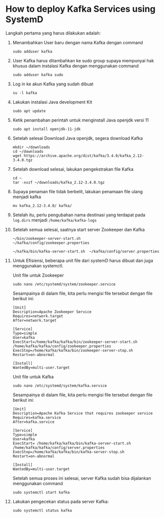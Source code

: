 # How to deploy Kafka Services using SystemD

Langkah pertama yang harus dilakukan adalah:

1. Menambahkan User baru dengan nama Kafka dengan command

   ```
   sudo adduser kafka

   ```
2. User Kafka harus ditambahkan ke sudo group supaya mempunyai hak khusus dalam instalasi Kafka dengan menggunakan command

   ```
   sudo adduser kafka sudo

   ```
3. Log in ke akun Kafka yang sudah dibuat

   ```
   su -l kafka

   ```
4. Lakukan instalasi Java development Kit

   ```
   sudo apt update

   ```
5. Ketik penambahan perintah untuk menginstall Java openjdk versi 11

   ```
   sudo apt install openjdk-11-jdk

   ```
6. Setelah selesai Download Java openjdk, segera download Kafka

   ```
   mkdir ~/downloads
   cd ~/downloads
   wget https://archive.apache.org/dist/kafka/3.4.0/kafka_2.12-3.4.0.tgz
   ```
7. Setelah download selesai, lakukan pengekstrakan file Kafka

   ```
   cd ~
   tar -xvzf ~/downloads/kafka_2.12-3.4.0.tgz
   ```
8. Supaya penaman file tidak berbelit, lakukan penamaan file ulang menjadi kafka

   ```
   mv kafka_2.12-3.4.0/ kafka/
   ```
9. Setelah itu, perlu pengubahan nama destinasi yang terdapat pada `log.dirs` menjadi `/home/kafka/kafka-logs`
    
10. Setelah semua selesai, saatnya start server Zookeeper dan Kafka

    ```
    ~/bin/zookeeper-server-start.sh  ~/kafka/config/zookeeper.properties
    ```
    ```
    ~/kafka/bin/kafka-server-start.sh  ~/kafka/config/server.properties
    ```

11. Untuk Efisiensi, beberapa unit file dari systemD harus dibuat dan juga menggunakan systemctl.

    Unit file untuk Zookeeper

    ```
    sudo nano /etc/systemd/system/zookeeper.service
    ```
    Sesampainya di dalam file, kita perlu mengisi file tersebut dengan file berikut ini:

    ```
    [Unit]
    Description=Apache Zookeeper Service
    Requires=network.target                 
    After=network.target                 
    
    [Service]
    Type=simple
    User=kafka
    ExecStart=/home/kafka/kafka/bin/zookeeper-server-start.sh /home/kafka/kafka/config/zookeeper.properties        
    ExecStop=/home/kafka/kafka/bin/zookeeper-server-stop.sh
    Restart=on-abnormal
    
    [Install]
    WantedBy=multi-user.target
    ```
    Unit file untuk Kafka
    ```
    sudo nano /etc/systemd/system/kafka.service
    ```
    Sesampainya di dalam file, kita perlu mengisi file tersebut dengan file berikut ini:

    ```
    [Unit]
    Description=Apache Kafka Service that requires zookeeper service
    Requires=kafka.service
    After=kafka.service
    
    [Service]
    Type=simple
    User=kafka
    ExecStart= /home/kafka/kafka/bin/kafka-server-start.sh /home/kafka/kafka/config/server.properties                            
    ExecStop=/home/kafka/kafka/bin/kafka-server-stop.sh
    Restart=on-abnormal
    
    [Install]
    WantedBy=multi-user.target
    ```

    Setelah semua proses ini selesai, server Kafka sudah bisa dijalankan menggunakan command

    ```
    sudo systemctl start kafka
    ```
12. Lakukan pengecekan status pada server Kafka:

    ```
    sudo systemctl status kafka
    ```
    
       



